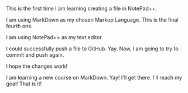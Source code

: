 This is the first time I am learning creating a file in NotePad++.


I am using MarkDown as my chosen Markup Language. This is the final fourth one.


I am using NotePad++ as my text editor.

I could successfully push a file to GitHub. Yay. Now, I am going to try to commit and push again. 

I hope the changes work! 

I am learning a new course on MarkDown. Yay! I'll get there. I'll reach my goal! That is it! 
